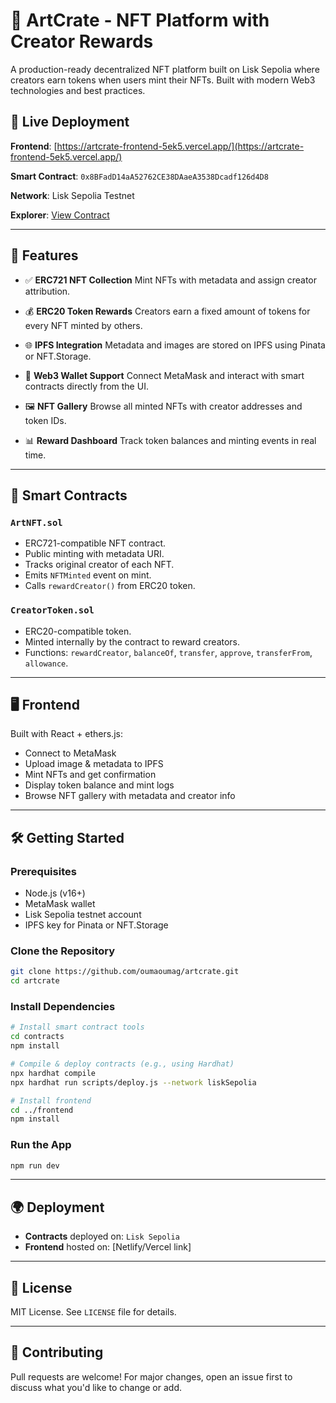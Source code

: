 # 🎨 ArtCrate - NFT Platform with Creator Rewards

A production-ready decentralized NFT platform built on Lisk Sepolia where creators earn tokens when users mint their NFTs. Built with modern Web3 technologies and best practices.

## 🚀 Live Deployment

**Frontend**: [https://artcrate-frontend-5ek5.vercel.app/](https://artcrate-frontend-5ek5.vercel.app/)

**Smart Contract**: `0x8BFadD14aA52762CE38DAaeA3538Dcadf126d4D8`

**Network**: Lisk Sepolia Testnet

**Explorer**: [View Contract](https://sepolia-blockscout.lisk.com/address/0x8BFadD14aA52762CE38DAaeA3538Dcadf126d4D8)

---

## 🚀 Features

- ✅ **ERC721 NFT Collection**
  Mint NFTs with metadata and assign creator attribution.

- 💰 **ERC20 Token Rewards**
  Creators earn a fixed amount of tokens for every NFT minted by others.

- 🌐 **IPFS Integration**
  Metadata and images are stored on IPFS using Pinata or NFT.Storage.

- 👛 **Web3 Wallet Support**
  Connect MetaMask and interact with smart contracts directly from the UI.

- 🖼️ **NFT Gallery**
  Browse all minted NFTs with creator addresses and token IDs.

- 📊 **Reward Dashboard**
  Track token balances and minting events in real time.

---

## 🧱 Smart Contracts

### `ArtNFT.sol`
- ERC721-compatible NFT contract.
- Public minting with metadata URI.
- Tracks original creator of each NFT.
- Emits `NFTMinted` event on mint.
- Calls `rewardCreator()` from ERC20 token.

### `CreatorToken.sol`
- ERC20-compatible token.
- Minted internally by the contract to reward creators.
- Functions: `rewardCreator`, `balanceOf`, `transfer`, `approve`, `transferFrom`, `allowance`.

---

## 🖥 Frontend

Built with React + ethers.js:

- Connect to MetaMask
- Upload image & metadata to IPFS
- Mint NFTs and get confirmation
- Display token balance and mint logs
- Browse NFT gallery with metadata and creator info

---

## 🛠️ Getting Started

### Prerequisites

- Node.js (v16+)
- MetaMask wallet
- Lisk Sepolia testnet account
- IPFS key for Pinata or NFT.Storage

### Clone the Repository

```bash
git clone https://github.com/oumaoumag/artcrate.git
cd artcrate
````

### Install Dependencies

```bash
# Install smart contract tools
cd contracts
npm install

# Compile & deploy contracts (e.g., using Hardhat)
npx hardhat compile
npx hardhat run scripts/deploy.js --network liskSepolia

# Install frontend
cd ../frontend
npm install
```

### Run the App

```bash
npm run dev
```

---

## 🌍 Deployment

* **Contracts** deployed on: `Lisk Sepolia`
* **Frontend** hosted on: \[Netlify/Vercel link]

---

## 📄 License

MIT License. See `LICENSE` file for details.

---

## 🤝 Contributing

Pull requests are welcome! For major changes, open an issue first to discuss what you'd like to change or add.
